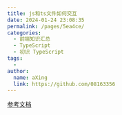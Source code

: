 ```yaml
---
title: js和ts文件如何交互
date: 2024-01-24 23:08:35
permalink: /pages/5ea4ce/
categories:
  - 前端知识汇总
  - TypeScript
  - 初识 TypeScript
tags:
  - 
author: 
  name: aXing
  link: https://github.com/08163356
---
```







[参考文档](https://github.com/htoooth/typescript-study/blob/master/doc/study-2.md)<!-- more -->
